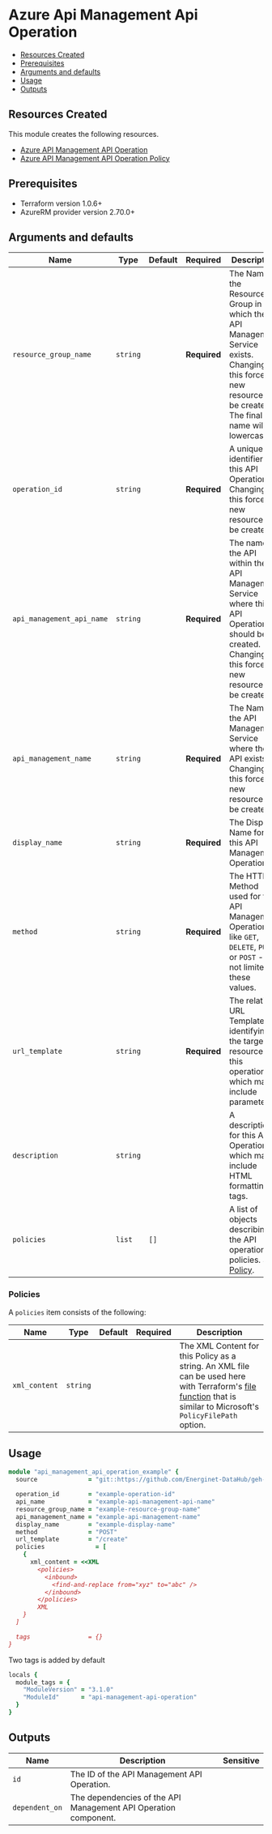 # Azure Api Management Api Operation

- [Resources Created](#resources-created)
- [Prerequisites](#prerequisites)
- [Arguments and defaults](#arguments-and-defaults)
- [Usage](#usage)
- [Outputs](#outputs)

## Resources Created

This module creates the following resources.

- [Azure API Management API Operation](https://registry.terraform.io/providers/hashicorp/azurerm/latest/docs/resources/api_management_api_operation)
- [Azure API Management API Operation Policy](https://registry.terraform.io/providers/hashicorp/azurerm/latest/docs/resources/api_management_api_operation_policy)

## Prerequisites

- Terraform version 1.0.6+
- AzureRM provider version 2.70.0+

## Arguments and defaults

| Name | Type | Default | Required | Description |
|-|-|-|-|-|
| `resource_group_name` | `string` | | **Required** | The Name of the Resource Group in which the API Management Service exists. Changing this forces a new resource to be created. The final name will be lowercased. |
| `operation_id` | `string` | | **Required** | A unique identifier for this API Operation. Changing this forces a new resource to be created. |
| `api_management_api_name` | `string` | | **Required** | The name of the API within the API Management Service where this API Operation should be created. Changing this forces a new resource to be created. |
| `api_management_name` | `string` | | **Required** | The Name of the API Management Service where the API exists. Changing this forces a new resource to be created. |
| `display_name` | `string` | | **Required** | The Display Name for this API Management Operation. |
| `method` | `string` | | **Required** | The HTTP Method used for this API Management Operation, like `GET`, `DELETE`, `PUT` or `POST` - but not limited to these values. |
| `url_template` | `string` | | **Required** | The relative URL Template identifying the target resource for this operation, which may include parameters. |
| `description` | `string` | | | A description for this API Operation, which may include HTML formatting tags. |
| `policies` | `list` | `[]` | |  A list of objects describing the API operation policies. See [Policy](#policy). |

### Policies

A `policies` item consists of the following:

| Name | Type | Default | Required | Description |
|-|-|-|-|-|
| `xml_content` | `string` | | | The XML Content for this Policy as a string. An XML file can be used here with Terraform's [file function](https://www.terraform.io/docs/configuration/functions/file.html?_ga=2.22559163.1256853139.1634111402-2030691422.1630398976) that is similar to Microsoft's `PolicyFilePath` option. |

## Usage

```ruby
module "api_management_api_operation_example" { 
  source              = "git::https://github.com/Energinet-DataHub/geh-terraform-modules.git//azure/api-management-api-operation?ref=3.1.0"

  operation_id        = "example-operation-id"
  api_name            = "example-api-management-api-name"
  resource_group_name = "example-resource-group-name"
  api_management_name = "example-api-management-name"
  display_name        = "example-display-name"
  method              = "POST"
  url_template        = "/create"
  policies              = [
    {
      xml_content = <<XML
        <policies>
          <inbound>
            <find-and-replace from="xyz" to="abc" />
          </inbound>
        </policies>
        XML
    }
  ]

  tags                = {}
}
```

Two tags is added by default

```ruby
locals {
  module_tags = {
    "ModuleVersion" = "3.1.0"
    "ModuleId"      = "api-management-api-operation"
  }
}
```

## Outputs

| Name | Description | Sensitive |
|-|-|-|
| `id` | The ID of the API Management API Operation. | |
| `dependent_on` | The dependencies of the API Management API Operation component. | |
